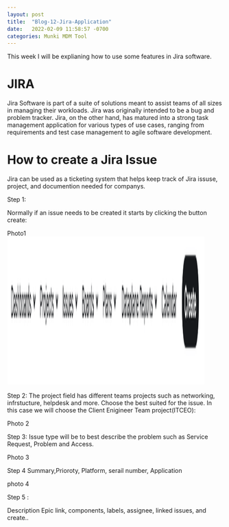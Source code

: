 ```yaml
---
layout: post
title:  "Blog-12-Jira-Application"
date:   2022-02-09 11:58:57 -0700
categories: Munki MDM Tool
---
```


This week I will be explianing how to use some features in Jira software.

<h1>JIRA</h1>
Jira Software is part of a suite of solutions meant to assist teams of all sizes in managing their workloads. Jira was originally intended to be a bug and problem tracker. Jira, on the other hand, has matured into a strong task management application for various types of use cases, ranging from requirements and test case management to agile software development.

<h1>How to create a Jira Issue</h1>
Jira can be used as a ticketing system that helps keep track of Jira issuse, project, and documention needed for companys.

Step 1:

Normally if an issue needs to be created it starts by clicking the button create:

Photo1
<img src="Photo1Blog.jpg" width="460" height="345">


Step 2:
The project field has different teams projects such as networking, infrstucture, helpdesk and more. Choose the best suited for the issue. In this case we will choose the Client Enigineer Team project(ITCEO):

Photo 2

Step 3:
Issue type will be to best describe the problem such as Service Request, Problem and Access.

Photo 3

Step 4
Summary,Prioroty, Platform, serail number, Application

photo 4

Step 5 :

Description
Epic link, components, labels, assignee, linked issues, and create..





